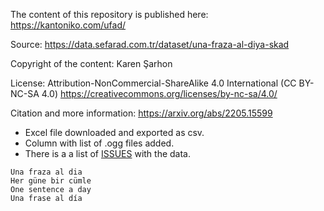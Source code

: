 The content of this repository is published here: https://kantoniko.com/ufad/

Source: https://data.sefarad.com.tr/dataset/una-fraza-al-diya-skad

Copyright of the content: Karen Şarhon

License:  Attribution-NonCommercial-ShareAlike 4.0 International (CC BY-NC-SA 4.0) https://creativecommons.org/licenses/by-nc-sa/4.0/

Citation and more information: https://arxiv.org/abs/2205.15599


* Excel file downloaded and exported as csv.
* Column with list of .ogg files added.
* There is a a list of [ISSUES](ISSUES.md) with the data.

```
Una fraza al dia
Her güne bir cümle
One sentence a day
Una frase al día
```
